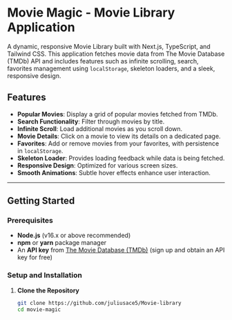 # Movie Magic - Movie Library Application

A dynamic, responsive Movie Library built with Next.js, TypeScript, and Tailwind CSS. This application fetches movie data from The Movie Database (TMDb) API and includes features such as infinite scrolling, search, favorites management using `localStorage`, skeleton loaders, and a sleek, responsive design.

## Features
- **Popular Movies**: Display a grid of popular movies fetched from TMDb.
- **Search Functionality**: Filter through movies by title.
- **Infinite Scroll**: Load additional movies as you scroll down.
- **Movie Details**: Click on a movie to view its details on a dedicated page.
- **Favorites**: Add or remove movies from your favorites, with persistence in `localStorage`.
- **Skeleton Loader**: Provides loading feedback while data is being fetched.
- **Responsive Design**: Optimized for various screen sizes.
- **Smooth Animations**: Subtle hover effects enhance user interaction.

---

## Getting Started

### Prerequisites
- **Node.js** (v16.x or above recommended)
- **npm** or **yarn** package manager
- An **API key** from [The Movie Database (TMDb)](https://www.themoviedb.org/) (sign up and obtain an API key for free)

### Setup and Installation

1. **Clone the Repository**

   ```bash
   git clone https://github.com/juliusace5/Movie-library
   cd movie-magic
